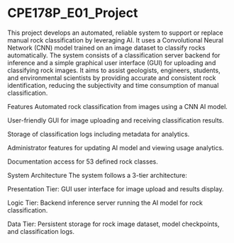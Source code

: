 # CPE178P_E01_Project

This project develops an automated, reliable system to support or replace manual rock classification by leveraging AI. It uses a Convolutional Neural Network (CNN) model trained on an image dataset to classify rocks automatically. The system consists of a classification server backend for inference and a simple graphical user interface (GUI) for uploading and classifying rock images. It aims to assist geologists, engineers, students, and environmental scientists by providing accurate and consistent rock identification, reducing the subjectivity and time consumption of manual classification.

Features
Automated rock classification from images using a CNN AI model.

User-friendly GUI for image uploading and receiving classification results.

Storage of classification logs including metadata for analytics.

Administrator features for updating AI model and viewing usage analytics.

Documentation access for 53 defined rock classes.


System Architecture
The system follows a 3-tier architecture:

Presentation Tier: GUI user interface for image upload and results display.

Logic Tier: Backend inference server running the AI model for rock classification.

Data Tier: Persistent storage for rock image dataset, model checkpoints, and classification logs.
